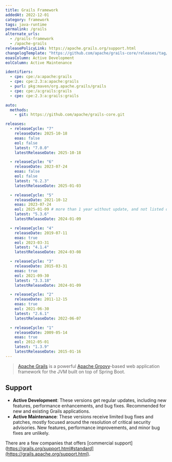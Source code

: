 ```yaml
---
title: Grails Framework
addedAt: 2022-12-01
category: framework
tags: java-runtime
permalink: /grails
alternate_urls:
  - /grails-framework
  - /apache-grails
releasePolicyLink: https://apache.grails.org/support.html
changelogTemplate: "https://github.com/apache/grails-core/releases/tag/v__LATEST__"
eoasColumn: Active Development
eolColumn: Active Maintenance

identifiers:
  - cpe: cpe:/a:apache:grails
  - cpe: cpe:2.3:a:apache:grails
  - purl: pkg:maven/org.apache.grails/grails
  - cpe: cpe:/a:grails:grails
  - cpe: cpe:2.3:a:grails:grails

auto:
  methods:
    - git: https://github.com/apache/grails-core.git

releases:
  - releaseCycle: "7"
    releaseDate: 2025-10-18
    eoas: false
    eol: false
    latest: "7.0.0"
    latestReleaseDate: 2025-10-18

  - releaseCycle: "6"
    releaseDate: 2023-07-24
    eoas: false
    eol: false
    latest: "6.2.3"
    latestReleaseDate: 2025-01-03

  - releaseCycle: "5"
    releaseDate: 2021-10-12
    eoas: 2023-07-24
    eol: 2025-01-09 # more than 1 year without update, and not listed on https://grails.apache.org/download.html anymore
    latest: "5.3.6"
    latestReleaseDate: 2024-01-09

  - releaseCycle: "4"
    releaseDate: 2019-07-11
    eoas: true
    eol: 2023-03-31
    latest: "4.1.4"
    latestReleaseDate: 2024-03-08

  - releaseCycle: "3"
    releaseDate: 2015-03-31
    eoas: true
    eol: 2021-09-30
    latest: "3.3.18"
    latestReleaseDate: 2024-01-09

  - releaseCycle: "2"
    releaseDate: 2011-12-15
    eoas: true
    eol: 2021-06-30
    latest: "2.6.1"
    latestReleaseDate: 2022-06-07

  - releaseCycle: "1"
    releaseDate: 2009-05-14
    eoas: true
    eol: 2012-05-01
    latest: "1.3.9"
    latestReleaseDate: 2015-01-16
---
```


> [Apache Grails](https://grails.apache.org/) is a powerful [Apache Groovy](https://groovy-lang.org/)-based web application framework for the JVM
> built on top of Spring Boot.

## Support

- **Active Development**: These versions get regular updates, including new features, performance
  enhancements, and bug fixes. Recommended for new and existing Grails applications.
- **Active Maintenance**: These versions receive limited bug fixes and patches, mostly focused
  around the resolution of critical security advisories. New features, performance improvements,
  and minor bug fixes are unlikely.

There are a few companies that offers [commercial support](https://grails.org/support.html#standard](https://grails.apache.org/support.html). 
